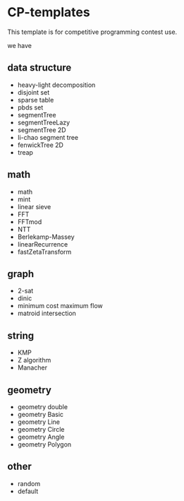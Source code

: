 # CP-templates

This template is for competitive programming contest use.

we have

## data structure

- heavy-light decomposition
- disjoint set
- sparse table
- pbds set
- segmentTree
- segmentTreeLazy
- segmentTree 2D
- li-chao segment tree
- fenwickTree 2D
- treap

## math

- math
- mint
- linear sieve
- FFT
- FFTmod
- NTT
- Berlekamp-Massey
- linearRecurrence
- fastZetaTransform

## graph

- 2-sat
- dinic
- minimum cost maximum flow
- matroid intersection

## string

- KMP
- Z algorithm
- Manacher

## geometry

- geometry double
- geometry Basic
- geometry Line
- geometry Circle
- geometry Angle
- geometry Polygon

## other

- random
- default
